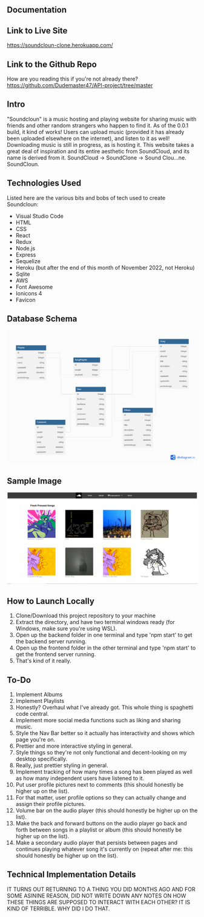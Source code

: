 ## Documentation

## Link to Live Site
https://soundcloun-clone.herokuapp.com/

## Link to the Github Repo
How are you reading this if you're not already there?
https://github.com/Dudemaster47/API-project/tree/master

## Intro

"Soundcloun" is a music hosting and playing website for sharing music with friends and other random strangers who happen to find it. As of the 0.0.1 build, it kind of works! Users can upload music (provided it has already been uploaded elsewhere on the internet), and listen to it as well! Downloading music is still in progress, as is hosting it. This website takes a great deal of inspiration and its entire aesthetic from SoundCloud, and its name is derived from it. SoundCloud -> SoundClone -> Sound Clou...ne. SoundCloun.

## Technologies Used
Listed here are the various bits and bobs of tech used to create Soundcloun:

- Visual Studio Code
- HTML
- CSS
- React 
- Redux
- Node.js
- Express
- Sequelize
- Heroku (but after the end of this month of November 2022, not Heroku)
- Sqlite
- AWS
- Font Awesome
- Ionicons 4
- Favicon

## Database Schema

![Database Schema](./Soundcloud_Database_Schema.png)

## Sample Image

![Sample Image](./SoundCloun.PNG)

## How to Launch Locally

1. Clone/Download this project repository to your machine
2. Extract the directory, and have two terminal windows ready (for Windows, make sure you're using WSL).
3. Open up the backend folder in one terminal and type 'npm start' to get the backend server running.
4. Open up the frontend folder in the other terminal and type 'npm start' to get the frontend server running.
5. That's kind of it really. 

## To-Do

1. Implement Albums
2. Implement Playlists
3. Honestly? Overhaul what I've already got. This whole thing is spaghetti code central.
4. Implement more social media functions such as liking and sharing music.
5. Style the Nav Bar better so it actually has interactivity and shows which page you're on. 
6. Prettier and more interactive styling in general.
7. Style things so they're not only functional and decent-looking on my desktop specifically.
8. Really, just prettier styling in general.
9. Implement tracking of how many times a song has been played as well as how many independent users have listened to it.
10. Put user profile pictures next to comments (this should honestly be higher up on the list).
11. For that matter, user profile options so they can actually change and assign their profile pictures. 
12. Volume bar on the audio player (this should honestly be higher up on the list).
13. Make the back and forward buttons on the audio player go back and forth between songs in a playlist or album (this should honestly be higher up on the list).
14. Make a secondary audio player that persists between pages and continues playing whatever song it's currently on (repeat after me: this should honestly be higher up on the list).

## Technical Implementation Details

IT TURNS OUT RETURNING TO A THING YOU DID MONTHS AGO AND FOR SOME ASININE REASON,
DID NOT WRITE DOWN ANY NOTES ON HOW THESE THINGS ARE SUPPOSED TO INTERACT WITH
EACH OTHER? IT IS KIND OF TERRIBLE. WHY DID I DO THAT.